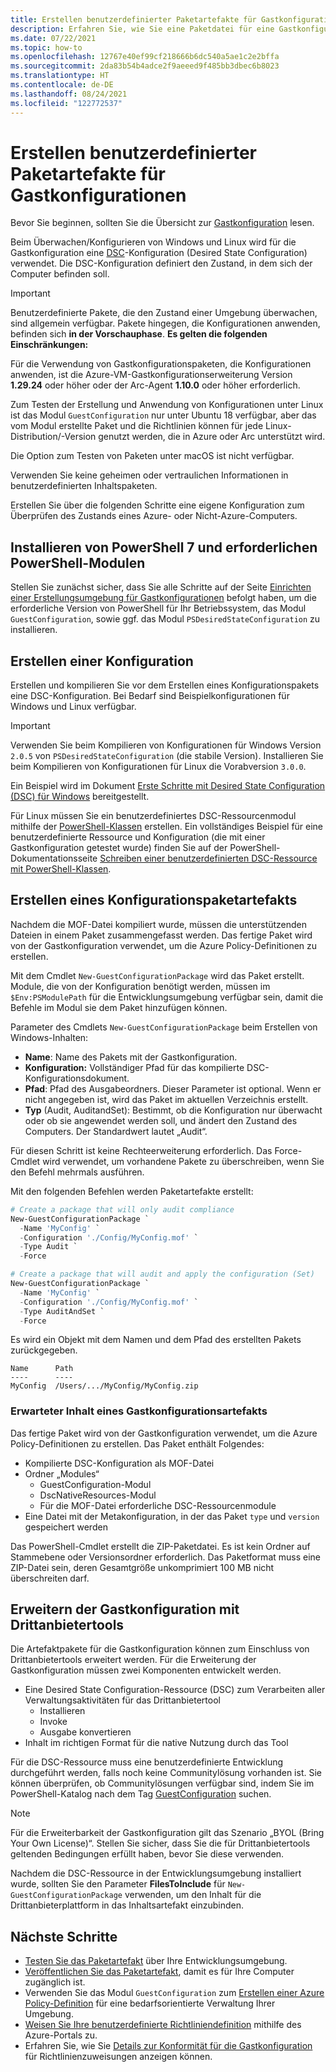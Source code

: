 ```yaml
---
title: Erstellen benutzerdefinierter Paketartefakte für Gastkonfigurationen
description: Erfahren Sie, wie Sie eine Paketdatei für eine Gastkonfiguration erstellen.
ms.date: 07/22/2021
ms.topic: how-to
ms.openlocfilehash: 12767e40ef99cf218666b6dc540a5ae1c2e2bffa
ms.sourcegitcommit: 2da83b54b4adce2f9aeeed9f485bb3dbec6b8023
ms.translationtype: HT
ms.contentlocale: de-DE
ms.lasthandoff: 08/24/2021
ms.locfileid: "122772537"
---
```

# <a name="how-to-create-custom-guest-configuration-package-artifacts"></a>Erstellen benutzerdefinierter Paketartefakte für Gastkonfigurationen

Bevor Sie beginnen, sollten Sie die Übersicht zur [Gastkonfiguration](../concepts/guest-configuration.md) lesen.

Beim Überwachen/Konfigurieren von Windows und Linux wird für die Gastkonfiguration eine [DSC](/powershell/scripting/dsc/overview/overview)-Konfiguration (Desired State Configuration) verwendet. Die DSC-Konfiguration definiert den Zustand, in dem sich der Computer befinden soll.

> [!IMPORTANT]
> Benutzerdefinierte Pakete, die den Zustand einer Umgebung überwachen, sind allgemein verfügbar. Pakete hingegen, die Konfigurationen anwenden, befinden sich **in der Vorschauphase**. **Es gelten die folgenden Einschränkungen:**
> 
> Für die Verwendung von Gastkonfigurationspaketen, die Konfigurationen anwenden, ist die Azure-VM-Gastkonfigurationserweiterung Version **1.29.24** oder höher oder der Arc-Agent **1.10.0** oder höher erforderlich.
> 
> Zum Testen der Erstellung und Anwendung von Konfigurationen unter Linux ist das Modul `GuestConfiguration` nur unter Ubuntu 18 verfügbar, aber das vom Modul erstellte Paket und die Richtlinien können für jede Linux-Distribution/-Version genutzt werden, die in Azure oder Arc unterstützt wird.
>
> Die Option zum Testen von Paketen unter macOS ist nicht verfügbar.
> 
> Verwenden Sie keine geheimen oder vertraulichen Informationen in benutzerdefinierten Inhaltspaketen.

Erstellen Sie über die folgenden Schritte eine eigene Konfiguration zum Überprüfen des Zustands eines Azure- oder Nicht-Azure-Computers.

## <a name="install-powershell-7-and-required-powershell-modules"></a>Installieren von PowerShell 7 und erforderlichen PowerShell-Modulen

Stellen Sie zunächst sicher, dass Sie alle Schritte auf der Seite [Einrichten einer Erstellungsumgebung für Gastkonfigurationen](./guest-configuration-create-setup.md) befolgt haben, um die erforderliche Version von PowerShell für Ihr Betriebssystem, das Modul `GuestConfiguration`, sowie ggf. das Modul `PSDesiredStateConfiguration` zu installieren.

## <a name="author-a-configuration"></a>Erstellen einer Konfiguration

Erstellen und kompilieren Sie vor dem Erstellen eines Konfigurationspakets eine DSC-Konfiguration.
Bei Bedarf sind Beispielkonfigurationen für Windows und Linux verfügbar.

> [!IMPORTANT]
> Verwenden Sie beim Kompilieren von Konfigurationen für Windows Version `2.0.5` von `PSDesiredStateConfiguration` (die stabile Version). Installieren Sie beim Kompilieren von Konfigurationen für Linux die Vorabversion `3.0.0`.

Ein Beispiel wird im Dokument [Erste Schritte mit Desired State Configuration (DSC) für Windows](/powershell/scripting/dsc/getting-started/wingettingstarted#define-a-configuration-and-generate-the-configuration-document) bereitgestellt.

Für Linux müssen Sie ein benutzerdefiniertes DSC-Ressourcenmodul mithilfe der [PowerShell-Klassen](/powershell/scripting/dsc/resources/authoringResourceClass) erstellen.
Ein vollständiges Beispiel für eine benutzerdefinierte Ressource und Konfiguration (die mit einer Gastkonfiguration getestet wurde) finden Sie auf der PowerShell-Dokumentationsseite [Schreiben einer benutzerdefinierten DSC-Ressource mit PowerShell-Klassen](/powershell/scripting/dsc/resources/authoringResourceClass).

## <a name="create-a-configuration-package-artifact"></a>Erstellen eines Konfigurationspaketartefakts

Nachdem die MOF-Datei kompiliert wurde, müssen die unterstützenden Dateien in einem Paket zusammengefasst werden.
Das fertige Paket wird von der Gastkonfiguration verwendet, um die Azure Policy-Definitionen zu erstellen.

Mit dem Cmdlet `New-GuestConfigurationPackage` wird das Paket erstellt. Module, die von der Konfiguration benötigt werden, müssen im `$Env:PSModulePath` für die Entwicklungsumgebung verfügbar sein, damit die Befehle im Modul sie dem Paket hinzufügen können.

Parameter des Cmdlets `New-GuestConfigurationPackage` beim Erstellen von Windows-Inhalten:

- **Name**: Name des Pakets mit der Gastkonfiguration.
- **Konfiguration:** Vollständiger Pfad für das kompilierte DSC-Konfigurationsdokument.
- **Pfad**: Pfad des Ausgabeordners. Dieser Parameter ist optional. Wenn er nicht angegeben ist, wird das Paket im aktuellen Verzeichnis erstellt.
- **Typ** (Audit, AuditandSet): Bestimmt, ob die Konfiguration nur überwacht oder ob sie angewendet werden soll, und ändert den Zustand des Computers. Der Standardwert lautet „Audit“.

Für diesen Schritt ist keine Rechteerweiterung erforderlich. Das Force-Cmdlet wird verwendet, um vorhandene Pakete zu überschreiben, wenn Sie den Befehl mehrmals ausführen.

Mit den folgenden Befehlen werden Paketartefakte erstellt:

```powershell
# Create a package that will only audit compliance
New-GuestConfigurationPackage `
  -Name 'MyConfig' `
  -Configuration './Config/MyConfig.mof' `
  -Type Audit `
  -Force
```

```powershell
# Create a package that will audit and apply the configuration (Set)
New-GuestConfigurationPackage `
  -Name 'MyConfig' `
  -Configuration './Config/MyConfig.mof' `
  -Type AuditAndSet `
  -Force
```

Es wird ein Objekt mit dem Namen und dem Pfad des erstellten Pakets zurückgegeben.

```
Name      Path                                                    
----      ----                                                    
MyConfig  /Users/.../MyConfig/MyConfig.zip
```

### <a name="expected-contents-of-a-guest-configuration-artifact"></a>Erwarteter Inhalt eines Gastkonfigurationsartefakts

Das fertige Paket wird von der Gastkonfiguration verwendet, um die Azure Policy-Definitionen zu erstellen. Das Paket enthält Folgendes:

- Kompilierte DSC-Konfiguration als MOF-Datei
- Ordner „Modules“
  - GuestConfiguration-Modul
  - DscNativeResources-Modul
  - Für die MOF-Datei erforderliche DSC-Ressourcenmodule
- Eine Datei mit der Metakonfiguration, in der das Paket `type` und `version` gespeichert werden

Das PowerShell-Cmdlet erstellt die ZIP-Paketdatei. Es ist kein Ordner auf Stammebene oder Versionsordner erforderlich. Das Paketformat muss eine ZIP-Datei sein, deren Gesamtgröße unkomprimiert 100 MB nicht überschreiten darf.

## <a name="extending-guest-configuration-with-third-party-tools"></a>Erweitern der Gastkonfiguration mit Drittanbietertools

Die Artefaktpakete für die Gastkonfiguration können zum Einschluss von Drittanbietertools erweitert werden. Für die Erweiterung der Gastkonfiguration müssen zwei Komponenten entwickelt werden.

- Eine Desired State Configuration-Ressource (DSC) zum Verarbeiten aller Verwaltungsaktivitäten für das Drittanbietertool
  - Installieren
  - Invoke
  - Ausgabe konvertieren
- Inhalt im richtigen Format für die native Nutzung durch das Tool

Für die DSC-Ressource muss eine benutzerdefinierte Entwicklung durchgeführt werden, falls noch keine Communitylösung vorhanden ist. Sie können überprüfen, ob Communitylösungen verfügbar sind, indem Sie im PowerShell-Katalog nach dem Tag [GuestConfiguration](https://www.powershellgallery.com/packages?q=Tags%3A%22GuestConfiguration%22) suchen.

> [!NOTE]
> Für die Erweiterbarkeit der Gastkonfiguration gilt das Szenario „BYOL (Bring Your Own License)“. Stellen Sie sicher, dass Sie die für Drittanbietertools geltenden Bedingungen erfüllt haben, bevor Sie diese verwenden.

Nachdem die DSC-Ressource in der Entwicklungsumgebung installiert wurde, sollten Sie den Parameter **FilesToInclude** für `New-GuestConfigurationPackage` verwenden, um den Inhalt für die Drittanbieterplattform in das Inhaltsartefakt einzubinden.

## <a name="next-steps"></a>Nächste Schritte

- [Testen Sie das Paketartefakt](./guest-configuration-create-test.md) über Ihre Entwicklungsumgebung.
- [Veröffentlichen Sie das Paketartefakt](./guest-configuration-create-publish.md), damit es für Ihre Computer zugänglich ist.
- Verwenden Sie das Modul `GuestConfiguration` zum [Erstellen einer Azure Policy-Definition](./guest-configuration-create-definition.md) für eine bedarfsorientierte Verwaltung Ihrer Umgebung.
- [Weisen Sie Ihre benutzerdefinierte Richtliniendefinition](../assign-policy-portal.md) mithilfe des Azure-Portals zu.
- Erfahren Sie, wie Sie [Details zur Konformität für die Gastkonfiguration](./determine-non-compliance.md#compliance-details-for-guest-configuration) für Richtlinienzuweisungen anzeigen können.
